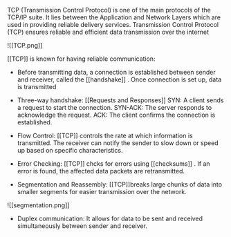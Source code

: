 TCP (Transmission Control Protocol) is one of the main protocols of the TCP/IP suite. It lies between the Application and Network Layers which are used in providing reliable delivery services. Transmission Control Protocol (TCP) ensures reliable and efficient data transmission over the internet

![[TCP.png]]

[[TCP]] is known for having reliable communication:

- Before transmitting data, a connection is established between sender and receiver, called the [[handshake]] . Once connection is set up, data is transmitted

- Three-way handshake: [[Requests and Responses]]
	SYN: A client sends a request to start the connection.
	SYN-ACK: The server responds to acknowledge the request.
	ACK: The client confirms the connection is established. 

- Flow Control:
	[[TCP]] controls the rate at which information is transmitted. The receiver can notify the sender to slow down or speed up based on specific characteristics.

- Error Checking:
	[[TCP]] chcks for errors using [[checksums]] . If an error is found, the affected data packets are retransmitted.

- Segmentation and Reassembly: 
	[[TCP]]breaks large chunks of data into smaller segments for easier transmission over the network.

![[segmentation.png]]

- Duplex communication:
	It allows for data to be sent and received simultaneously between sender and receiver.